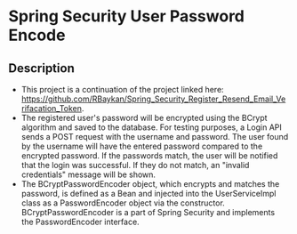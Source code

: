 # Spring Security User Password Encode

## Description
- This project is a continuation of the project linked here: https://github.com/RBaykan/Spring_Security_Register_Resend_Email_Verifacation_Token.
- The registered user's password will be encrypted using the BCrypt algorithm and saved to the database. For testing purposes, a Login API sends a POST request with the username and password.
  The user found by the username will have the entered password compared to the encrypted password.
  If the passwords match, the user will be notified that the login was successful. If they do not match, an "invalid credentials" message will be shown.
- The BCryptPasswordEncoder object, which encrypts and matches the password, is defined as a Bean and injected into the UserServiceImpl class as a PasswordEncoder object via the constructor.
  BCryptPasswordEncoder is a part of Spring Security and implements the PasswordEncoder interface.

